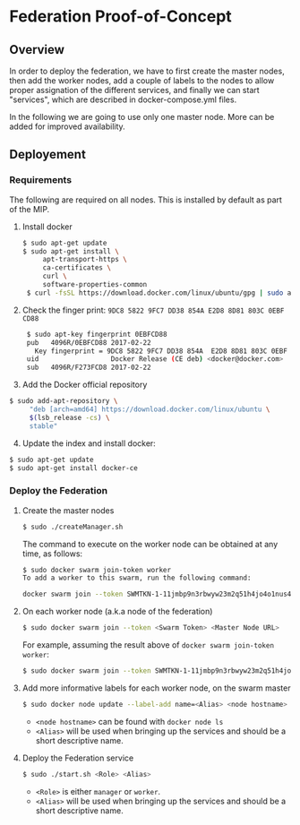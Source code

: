 # Federation Proof-of-Concept

## Overview

In order to deploy the federation, we have to first create the master nodes, then add the worker nodes, add a couple of labels to the nodes to allow proper assignation of the different services, and finally we can start "services", which are described in docker-compose.yml files.

In the following we are going to use only one master node. More can be added for improved availability.

## Deployement

### Requirements

The following are required on all nodes. This is installed by default as part of the MIP.

1. Install docker

   ```sh
   $ sudo apt-get update
   $ sudo apt-get install \
	    apt-transport-https \
	    ca-certificates \
	    curl \
	    software-properties-common
	$ curl -fsSL https://download.docker.com/linux/ubuntu/gpg | sudo apt-key add -
   ```

2. Check the finger print: `9DC8 5822 9FC7 DD38 854A E2D8 8D81 803C 0EBF CD88`

   ```sh
	$ sudo apt-key fingerprint 0EBFCD88
	pub   4096R/0EBFCD88 2017-02-22
      Key fingerprint = 9DC8 5822 9FC7 DD38 854A  E2D8 8D81 803C 0EBF CD88
	uid                  Docker Release (CE deb) <docker@docker.com>
	sub   4096R/F273FCD8 2017-02-22
   ```

3. Add the Docker official repository

  ```sh
  $ sudo add-apt-repository \
	   "deb [arch=amd64] https://download.docker.com/linux/ubuntu \
	   $(lsb_release -cs) \
	   stable"
  ```

4. Update the index and install docker:

  ```sh
  $ sudo apt-get update
  $ sudo apt-get install docker-ce
  ```

### Deploy the Federation
1. Create the master nodes

   ```sh
   $ sudo ./createManager.sh
   ```

   The command to execute on the worker node can be obtained at any time, as follows:

   ```sh
   $ sudo docker swarm join-token worker
   To add a worker to this swarm, run the following command:

   docker swarm join --token SWMTKN-1-11jmbp9n3rbwyw23m2q51h4jo4o1nus4oqxf3rk7s7lwf7b537-9xakyj8dxmvb0p3ffhpv5y6g3 10.2.1.1:2377
   ```

2. On each worker node (a.k.a node of the federation)

   ```sh
   $ sudo docker swarm join --token <Swarm Token> <Master Node URL>
   ```

   For example, assuming the result above of `docker swarm join-token worker`:

   ```sh
   $ sudo docker swarm join --token SWMTKN-1-11jmbp9n3rbwyw23m2q51h4jo4o1nus4oqxf3rk7s7lwf7b537-9xakyj8dxmvb0p3ffhpv5y6g3 10.2.1.1:2377
   ```

3. Add more informative labels for each worker node, on the swarm master

   ```sh
   $ sudo docker node update --label-add name=<Alias> <node hostname>
   ```

   * `<node hostname>` can be found with `docker node ls`
   * `<Alias>` will be used when bringing up the services and should be a short descriptive name.

4. Deploy the Federation service

   ```sh
   $ sudo ./start.sh <Role> <Alias>
   ```

   * `<Role>` is either `manager` or `worker`.
   * `<Alias>` will be used when bringing up the services and should be a short descriptive name.
